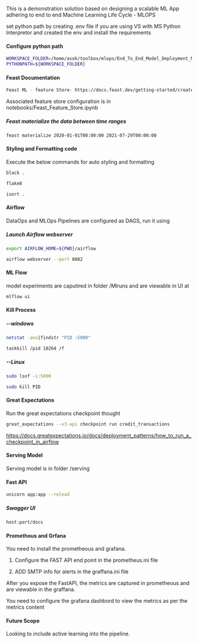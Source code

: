 This is a demonstration solution based on designing a scalable ML App adhering to end to end Machine Learning Life Cycle - MLOPS

set python path by creating .env file if you are using VS with MS Python Interpretor
and created the env and install the requirements 

#### Configure python path
```bash
WORKSPACE_FOLDER=/home/asok/toolbox/mlops/End_To_End_Model_Deployment_MLOps
PYTHONPATH=${WORKSPACE_FOLDER}
```

#### Feast Documentation

```bash
Feast ML - feature Store- https://docs.feast.dev/getting-started/create-a-feature-repository
```
Associated feature store configuration is in notebooks/Feast_Feature_Store.ipynb
  
##### Feast materialize the data between time ranges

```bash
feast materialize 2020-01-01T00:00:00 2021-07-29T00:00:00
```
#### Styling and Formatting code

Execute the below commands for auto styling and formatting 

```bash
black .

flake8

isort .
```

#### Airflow

DataOps and MLOps Pipelines are configured as DAGS,  run it using

##### Launch Airflow webserver

```bash
export AIRFLOW_HOME=${PWD}/airflow

airflow webserver --port 8082

````

#### ML Flow

model experiments are caputired in folder /Mlruns and are viewable in UI at

```bash
mlflow ui
```

#### Kill Process

##### --windows

```bash
netstat -ano|findstr "PID :5000"

taskkill /pid 18264 /f
````
  

#####  --Linux

```bash
sudo lsof -i:5000

sudo kill PID
````
  

#### Great Expectations

Run the great expectations checkpoint thought

```bash
great_expectations --v3-api checkpoint run credit_transactions
```
https://docs.greatexpectations.io/docs/deployment_patterns/how_to_run_a_checkpoint_in_airflow

  #### Serving Model
  
Serving model is in folder /serving 
  
#### Fast API

```bash
unicorn app:app --reload
```

##### Swagger UI

```bash
host:port/docs
```

#### Promethous and Grfana

You need to install the prometheous and grafana. 

1) Configure the FAST API end point in the prometheus.ini file 

2) ADD SMTP info for alerts in the graffana.ini file 

After you expose the FastAPI, the metrics are captured in prometheous and are viewable in the graffana. 

You need to configure the grafana dashbord to view the metrics as per the metrics content


#### Future Scope

Looking to include active learning into the pipeline. 
